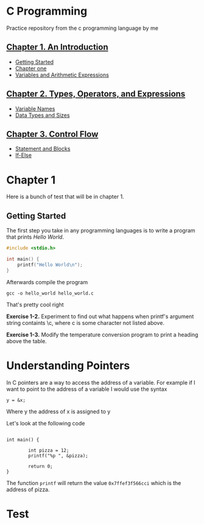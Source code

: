 # C Programming
Practice repository from the c programming language by me

## [Chapter 1. An Introduction](#chapter-1) 

* [Getting Started](#getting-started)
* [Chapter one](#test)
* [Variables and Arithmetic Expressions]()

## [Chapter 2. Types, Operators, and Expressions]()

* [Variable Names]()
* [Data Types and Sizes]()

## [Chapter 3. Control Flow]()

* [Statement and Blocks]()
* [If-Else]()


# Chapter 1
Here is a bunch of test that will be in chapter 1.

## Getting Started

The first step you take in any programming languages is to write a program that prints *Hello World*. 

```c
#include <stdio.h>

int main() {
	printf("Hello World\n");
}
```

Afterwards compile the program
```console 
gcc -o hello_world hello_world.c
```

That's pretty cool right 


**Exercise 1-2.** Experiment to find out what happens when printf's argument string containts \c, where c is some character not listed above.

**Exercise 1-3.** Modify the temperature conversion program to print a heading above the table.

# Understanding Pointers 

In C pointers are a way to access the address of a variable. For example if I want to point to the address of a variable I would use the syntax

`y = &x;`

Where y the address of x is assigned to y

Let's look at the following code

````#include <stdio.h>

int main() {

        int pizza = 12;
        printf("%p ", &pizza);

        return 0;
}
````
The function `printf` will return the value `0x7ffef3f566cci` which is the address of pizza.

# Test
